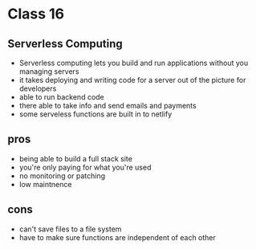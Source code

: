 # Class 16

## Serverless Computing
- Serverless computing lets you build and run applications without you managing servers
- it takes deploying and writing code for a server out of the picture for developers 
- able to run backend code
- there able to take info and send emails and payments
- some serveless functions are built in to netlify

## pros
- being able to build a full stack site 
- you're only paying for what you're used
- no monitoring or patching
- low maintnence 

## cons
- can't save files to a file system 
- have to make sure functions are independent of each other 

